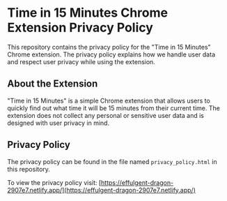 # Time in 15 Minutes Chrome Extension Privacy Policy

This repository contains the privacy policy for the "Time in 15 Minutes" Chrome extension. The privacy policy explains how we handle user data and respect user privacy while using the extension.

## About the Extension

"Time in 15 Minutes" is a simple Chrome extension that allows users to quickly find out what time it will be 15 minutes from their current time. The extension does not collect any personal or sensitive user data and is designed with user privacy in mind.

## Privacy Policy

The privacy policy can be found in the file named `privacy_policy.html` in this repository.

To view the privacy policy visit: [https://effulgent-dragon-2907e7.netlify.app/](https://effulgent-dragon-2907e7.netlify.app/)
